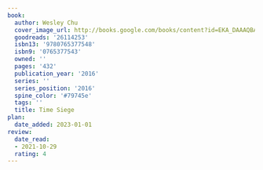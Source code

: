 ```yaml
---
book:
  author: Wesley Chu
  cover_image_url: http://books.google.com/books/content?id=EKA_DAAAQBAJ&printsec=frontcover&img=1&zoom=1&edge=curl&source=gbs_api
  goodreads: '26114253'
  isbn13: '9780765377548'
  isbn9: '0765377543'
  owned: ''
  pages: '432'
  publication_year: '2016'
  series: ''
  series_position: '2016'
  spine_color: '#79745e'
  tags: ''
  title: Time Siege
plan:
  date_added: 2023-01-01
review:
  date_read:
  - 2021-10-29
  rating: 4
---
```

